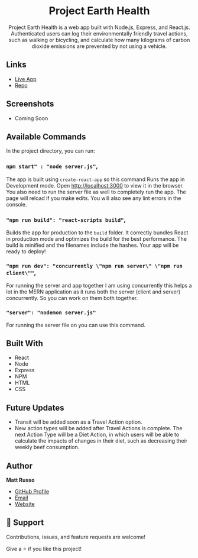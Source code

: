 <h1 align="center">Project Earth Health</h1>
<p align="center">Project Earth Health is a web app built with Node.js, Express, and React.js.  Authenticated users can log their environmentally friendly travel actions, such as walking or bicycling, and calculate how many kilograms of carbon dioxide emissions are prevented by not using a vehicle.</p>

## Links

- [Live App](https://projectearthhealth.org/login "Project Earth Health app")
- [Repo](https://github.com/Matt-1123/project-earth-health "Project Earth Health Repo")

## Screenshots

- Coming Soon

## Available Commands

In the project directory, you can run:

### `npm start" : "node server.js"`,

The app is built using `create-react-app` so this command Runs the app in Development mode. Open [http://localhost:3000](http://localhost:3000) to view it in the browser. You also need to run the server file as well to completely run the app. The page will reload if you make edits.
You will also see any lint errors in the console.

### `"npm run build": "react-scripts build"`,

Builds the app for production to the `build` folder. It correctly bundles React in production mode and optimizes the build for the best performance. The build is minified and the filenames include the hashes. Your app will be ready to deploy!

### `"npm run dev": "concurrently \"npm run server\" \"npm run client\""`,

For running the server and app together I am using concurrently this helps a lot in the MERN application as it runs both the server (client and server) concurrently. So you can work on them both together.

### `"server": "nodemon server.js"`

For running the server file on you can use this command.

## Built With

- React
- Node
- Express
- NPM
- HTML
- CSS

## Future Updates

- Transit will be added soon as a Travel Action option.
- New action types will be added after Travel Actions is complete. The next Action Type will be a Diet Action, in which users will be able to calculate the impacts of changes in their diet, such as decreasing their weekly beef consumption.

## Author

**Matt Russo**

- [GitHub Profile](https://github.com/Matt-1123)
- [Email](mailto:matthew.russo91@gmail.com)
- [Website](https://mattrussodev.com/)

## 🤝 Support

Contributions, issues, and feature requests are welcome!

Give a ⭐️ if you like this project!
